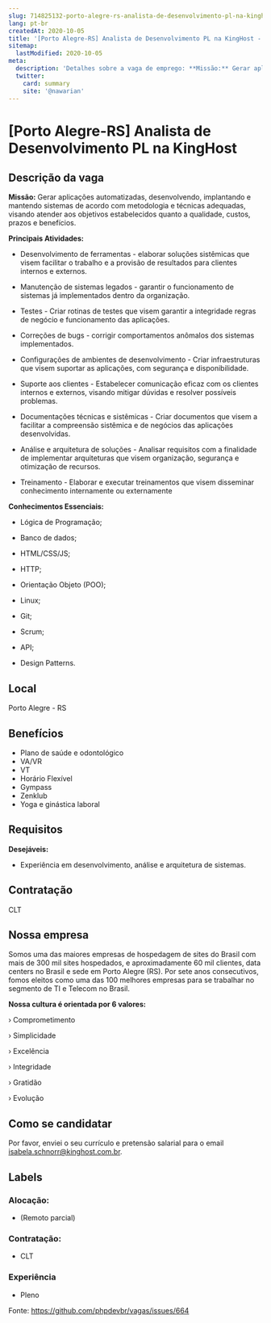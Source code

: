 ```yaml
---
slug: 714825132-porto-alegre-rs-analista-de-desenvolvimento-pl-na-kinghost
lang: pt-br
createdAt: 2020-10-05
title: '[Porto Alegre-RS] Analista de Desenvolvimento PL na KingHost - Vaga de Emprego'
sitemap:
  lastModified: 2020-10-05
meta:
  description: 'Detalhes sobre a vaga de emprego: **Missão:** Gerar aplicações automatizadas, desenvolvendo, implantando e mantendo sistemas de acordo com metodologia e técnicas adequadas, visando atender aos objetivos estabelecidos quanto a qualidade, custos, prazos e benefícios. **Principais Atividades:** - Desenvolvimento de ferramentas - elaborar soluções sistêmicas que visem facilitar o trabalho e a provisão de resultados para clientes internos e externos. - Manutenção de sistemas legados - garantir o funcionamento de sistemas já implementados dentro da organização. - Testes - Criar rotinas de testes que visem garantir a integridade regras de negócio e funcionamento das aplicações. - Correções de bugs - corrigir comportamentos anômalos dos sistemas implementados. - Configurações de ambientes de desenvolvimento - Criar infraestruturas que visem suportar as aplicações, com segurança e disponibilidade. - Suporte aos clientes - Estabelecer comunicação eficaz com os clientes internos e externos, visando mitigar dúvidas e resolver possíveis problemas. - Documentações técnicas e sistêmicas - Criar documentos que visem a facilitar a compreensão sistêmica e de negócios das aplicações desenvolvidas. - Análise e arquitetura de soluções - Analisar requisitos com a finalidade de implementar arquiteturas que visem organização, segurança e otimização de recursos. - Treinamento - Elaborar e executar treinamentos que visem disseminar conhecimento internamente ou externamente **Conhecimentos Essenciais:** - Lógica de Programação; - Banco de dados; - HTML/CSS/JS; - HTTP; - Orientação Objeto (POO); - Linux; - Git; - Scrum; - API; - Design Patterns.'
  twitter:
    card: summary
    site: '@nawarian'
---
```


# [Porto Alegre-RS] Analista de Desenvolvimento PL na KingHost

<!--
==================================================
POR FAVOR, SÓ POSTE SE A VAGA FOR PARA DESENVOLVEDOR(A) PHP!

Não faça distinção de gênero no titulo da vaga.

Use: "PHP Developer" ao invés de "Desenvolvedor PHP" \o/

Exemplo: `[São Paulo/SP] PHP Developer na Nome da Empresa`

Evite fugir do padrão, isso só dá trabalho aos administradores,
pois os títulos são padronizados.
==================================================
-->

## Descrição da vaga

**Missão:** Gerar aplicações automatizadas, desenvolvendo, implantando e mantendo sistemas de acordo com metodologia e técnicas adequadas, visando atender aos objetivos estabelecidos quanto a qualidade, custos, prazos e benefícios.

**Principais Atividades:**

- Desenvolvimento de ferramentas - elaborar soluções sistêmicas que visem facilitar o trabalho e a provisão de resultados para clientes internos e externos.

- Manutenção de sistemas legados - garantir o funcionamento de sistemas já implementados dentro da organização.

- Testes - Criar rotinas de testes que visem garantir a integridade regras de negócio e funcionamento das aplicações.

- Correções de bugs - corrigir comportamentos anômalos dos sistemas implementados.

- Configurações de ambientes de desenvolvimento - Criar infraestruturas que visem suportar as aplicações, com segurança e disponibilidade.

- Suporte aos clientes - Estabelecer comunicação eficaz com os clientes internos e externos, visando mitigar dúvidas e resolver possíveis problemas.

- Documentações técnicas e sistêmicas - Criar documentos que visem a facilitar a compreensão sistêmica e de negócios das aplicações desenvolvidas.

- Análise e arquitetura de soluções - Analisar requisitos com a finalidade de implementar arquiteturas que visem organização, segurança e otimização de recursos.

- Treinamento - Elaborar e executar treinamentos que visem disseminar conhecimento internamente ou externamente

**Conhecimentos Essenciais:**

- Lógica de Programação;

- Banco de dados;

- HTML/CSS/JS;

- HTTP;

- Orientação Objeto (POO);

- Linux;

- Git;

- Scrum;

- API;

- Design Patterns.

## Local

Porto Alegre - RS

## Benefícios

- Plano de saúde e odontológico
- VA/VR
- VT
- Horário Flexível
- Gympass
- Zenklub
- Yoga e ginástica laboral

## Requisitos
**Desejáveis:**
- Experiência em desenvolvimento, análise e arquitetura de sistemas.

## Contratação
CLT

## Nossa empresa

Somos uma das maiores empresas de hospedagem de sites do Brasil com mais de 300 mil sites hospedados, e aproximadamente 60 mil clientes, data centers no Brasil e sede em Porto Alegre (RS). Por sete anos consecutivos, fomos eleitos como uma das 100 melhores empresas para se trabalhar no segmento de TI e Telecom no Brasil.

**Nossa cultura é orientada por 6 valores:**

› Comprometimento

› Simplicidade

› Excelência

› Integridade

› Gratidão

› Evolução

## Como se candidatar

Por favor, enviei o seu currículo e pretensão salarial para o email isabela.schnorr@kinghost.com.br.

## Labels

<!-- Escolha abaixo, apague as que não fizerem sentido: -->
### Alocação:
-  (Remoto parcial)

### Contratação:
- CLT

### Experiência
- Pleno



Fonte: https://github.com/phpdevbr/vagas/issues/664